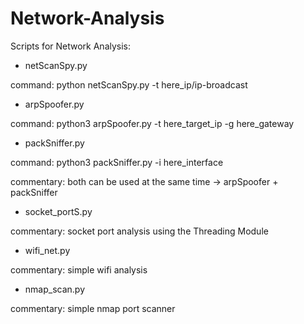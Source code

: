 # Network-Analysis
Scripts for Network Analysis:

+ netScanSpy.py

command: python netScanSpy.py -t here_ip/ip-broadcast

+ arpSpoofer.py

command: python3 arpSpoofer.py -t here_target_ip -g here_gateway

+ packSniffer.py

command: python3 packSniffer.py -i here_interface

commentary: both can be used at the same time -> arpSpoofer + packSniffer

+ socket_portS.py

commentary: socket port analysis using the Threading Module

+ wifi_net.py

commentary: simple wifi analysis

+ nmap_scan.py

commentary: simple nmap port scanner
